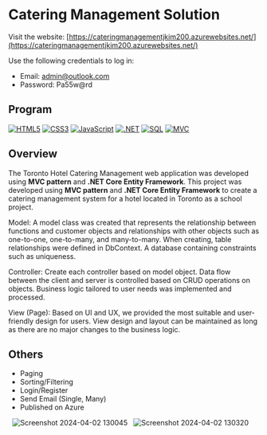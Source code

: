 # Catering Management Solution

Visit the website: [https://cateringmanagementjkim200.azurewebsites.net/](https://cateringmanagementjkim200.azurewebsites.net/)

Use the following credentials to log in:
- Email: admin@outlook.com
- Password: Pa55w@rd

## Program
[![HTML5](https://img.shields.io/badge/-HTML5-F05032?style=for-the-badge&logo=html5&logoColor=ffffff)](https://developer.mozilla.org/en-US/docs/Web/HTML)
[![CSS3](https://img.shields.io/badge/-CSS3-1572B6?style=for-the-badge&logo=css3&logoColor=ffffff)](https://developer.mozilla.org/en-US/docs/Web/CSS)
[![JavaScript](https://img.shields.io/badge/-JavaScript-F7DF1E?style=for-the-badge&logo=javascript&logoColor=ffffff)](https://developer.mozilla.org/en-US/docs/Web/JavaScript)
[![.NET](https://img.shields.io/badge/-.NET-512BD4?style=for-the-badge&logo=.net&logoColor=ffffff)](https://dotnet.microsoft.com/)
[![SQL](https://img.shields.io/badge/-SQL-4479A1?style=for-the-badge&logo=sql&logoColor=ffffff)](https://www.microsoft.com/en-us/sql-server/sql-server-2019)
[![MVC](https://img.shields.io/badge/-MVC-3776AB?style=for-the-badge&logo=.net&logoColor=ffffff)](https://dotnet.microsoft.com/apps/aspnet/mvc)

## Overview

The Toronto Hotel Catering Management web application was developed using <strong>MVC pattern</strong> and <strong>.NET Core Entity Framework</strong>.
This project was developed using <strong>MVC pattern</strong> and <strong>.NET Core Entity Framework</strong> to create a catering management system for a hotel located in Toronto as a school project.

Model: A model class was created that represents the relationship between functions and customer objects and relationships with other objects such as one-to-one, one-to-many, and many-to-many. When creating, table relationships were defined in DbContext. A database containing constraints such as uniqueness.

Controller: Create each controller based on model object. Data flow between the client and server is controlled based on CRUD operations on objects. Business logic tailored to user needs was implemented and processed.

View (Page): Based on UI and UX, we provided the most suitable and user-friendly design for users. View design and layout can be maintained as long as there are no major changes to the business logic.

## Others

- Paging
- Sorting/Filtering
- Login/Register
- Send Email (Single, Many)
- Published on Azure

&nbsp;
![Screenshot 2024-04-02 130045](https://github.com/blooming813/.Net-Core-MVC-Project-Catering-Management-Project/assets/97579997/f3fcd142-1e50-484f-bd76-abb2d902eb2a)
&nbsp;
![Screenshot 2024-04-02 130320](https://github.com/blooming813/.Net-Core-MVC-Project-Catering-Management-Project/assets/97579997/16004e92-1dec-4bfe-96a7-5d75089452a0)
